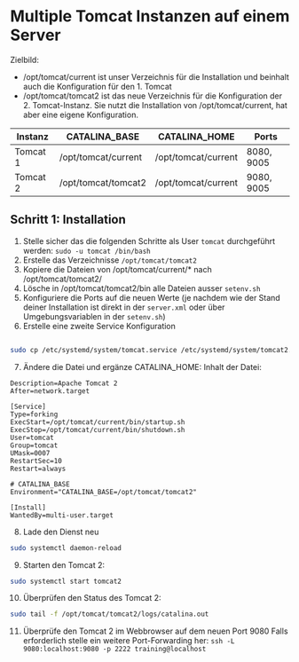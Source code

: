 # Multiple Tomcat Instanzen auf einem Server
Zielbild:
- /opt/tomcat/current ist unser Verzeichnis für die Installation und beinhalt auch die Konfiguration für den 1. Tomcat
- /opt/tomcat/tomcat2 ist das neue Verzeichnis für die Konfiguration der 2. Tomcat-Instanz. Sie nutzt die Installation von /opt/tomcat/current, hat aber eine eigene Konfiguration.

| Instanz | CATALINA_BASE       | CATALINA_HOME          | Ports      |
|---------|---------------------|------------------------|------------|
| Tomcat 1| /opt/tomcat/current | /opt/tomcat/current    | 8080, 9005 |
| Tomcat 2| /opt/tomcat/tomcat2 | /opt/tomcat/current    | 9080, 9005 |

## Schritt 1: Installation
1. Stelle sicher das die folgenden Schritte als User `tomcat` durchgeführt werden: `sudo -u tomcat /bin/bash`
2. Erstelle das Verzeichnisse `/opt/tomcat/tomcat2`
3. Kopiere die Dateien von /opt/tomcat/current/* nach /opt/tomcat/tomcat2/
4. Lösche in /opt/tomcat/tomcat2/bin alle Dateien ausser `setenv.sh`
5. Konfiguriere die Ports auf die neuen Werte (je nachdem wie der Stand deiner Installation ist direkt in der `server.xml` oder über Umgebungsvariablen in der `setenv.sh`)
6. Erstelle eine zweite Service Konfiguration

```bash

sudo cp /etc/systemd/system/tomcat.service /etc/systemd/system/tomcat2.service

```

7. Ändere die Datei und ergänze CATALINA_HOME:
   Inhalt der Datei:
```plaintext
Description=Apache Tomcat 2
After=network.target

[Service]
Type=forking
ExecStart=/opt/tomcat/current/bin/startup.sh
ExecStop=/opt/tomcat/current/bin/shutdown.sh
User=tomcat
Group=tomcat
UMask=0007
RestartSec=10
Restart=always

# CATALINA_BASE
Environment="CATALINA_BASE=/opt/tomcat/tomcat2"

[Install]
WantedBy=multi-user.target
```

8. Lade den Dienst neu
```bash
sudo systemctl daemon-reload
```

9. Starten den Tomcat 2:
```bash
sudo systemctl start tomcat2
```

10. Überprüfen den Status des Tomcat 2:
```bash
sudo tail -f /opt/tomcat/tomcat2/logs/catalina.out
```

11. Überprüfe den Tomcat 2 im Webbrowser auf dem neuen Port 9080
Falls erforderlich stelle ein weitere Port-Forwarding her: `ssh -L 9080:localhost:9080 -p 2222 training@localhost`
